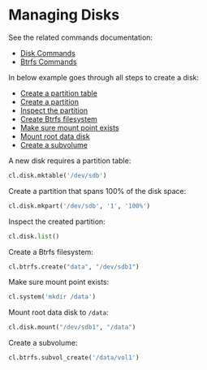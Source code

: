 # Managing Disks

See the related commands documentation:
- [Disk Commands](../interacting/commands/disk.md)
- [Btrfs Commands](../interacting/commands/btrfs.md)

In below example goes through all steps to create a disk:
- [Create a partition table](#partition-table)
- [Create a partition](#create-partition)
- [Inspect the partition](#inspect-partition)
- [Create Btrfs filesystem](#create-btrfs)
- [Make sure mount point exists](#mount-point)
- [Mount root data disk](#mount-disk)
- [Create a subvolume](#create-volume)


<a id="partition-table"></a>
A new disk requires a partition table:

```python
cl.disk.mktable('/dev/sdb')
```

<a id="create-partition"></a>
Create a partition that spans 100% of the disk space:

```python
cl.disk.mkpart('/dev/sdb', '1', '100%')
```

<a id="inspect-partition"></a>
Inspect the created partition:

```python
cl.disk.list()
```

<a id="create-btrfs"></a>
Create a Btrfs filesystem:

```python
cl.btrfs.create("data", "/dev/sdb1")
```

<a id="mount-point"></a>
Make sure mount point exists:

```python
cl.system('mkdir /data')
```

<a id="mount-disk"></a>
Mount root data disk to `/data`:

```python
cl.disk.mount("/dev/sdb1", "/data")
```

<a id="create-volume"></a>
Create a subvolume:

```python
cl.btrfs.subvol_create('/data/vol1')
```
